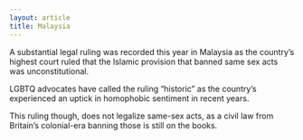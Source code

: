 ```yaml
---
layout: article
title: Malaysia
---
```

A substantial legal ruling was recorded this year in Malaysia as the country’s highest court ruled that the Islamic provision that banned same sex acts was unconstitutional.

LGBTQ advocates have called the ruling “historic” as the country’s experienced an uptick in homophobic sentiment in recent years.

This ruling though, does not legalize same-sex acts, as a civil law from Britain’s colonial-era banning those is still on the books.